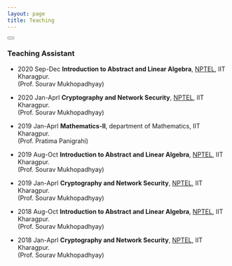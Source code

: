 ```yaml
---
layout: page
title: Teaching
---
```


<button id="theme-toggle" onclick="modeSwitcher()"></button>

### Teaching Assistant

* 2020 Sep-Dec **Introduction to Abstract and Linear Algebra**, [NPTEL](https://nptel.ac.in), IIT Kharagpur.\
  (Prof. Sourav Mukhopadhyay)
  
* 2020 Jan-Aprl **Cryptography and Network Security**, [NPTEL](https://nptel.ac.in), IIT Kharagpur.\
  (Prof. Sourav Mukhopadhyay) 
  
* 2019 Jan-Aprl **Mathematics-II**, department of Mathematics, IIT Kharagpur.\
  (Prof. Pratima Panigrahi)  
  
* 2019 Aug-Oct **Introduction to Abstract and Linear Algebra**, [NPTEL](https://nptel.ac.in), IIT Kharagpur.\
  (Prof. Sourav Mukhopadhyay)  
  
* 2019 Jan-Aprl **Cryptography and Network Security**, [NPTEL](https://nptel.ac.in), IIT Kharagpur.\
  (Prof. Sourav Mukhopadhyay)  
  
* 2018 Aug-Oct **Introduction to Abstract and Linear Algebra**, [NPTEL](https://nptel.ac.in), IIT Kharagpur.\
  (Prof. Sourav Mukhopadhyay)   
  
* 2018 Jan-Aprl **Cryptography and Network Security**, [NPTEL](https://nptel.ac.in), IIT Kharagpur.\
  (Prof. Sourav Mukhopadhyay)  
